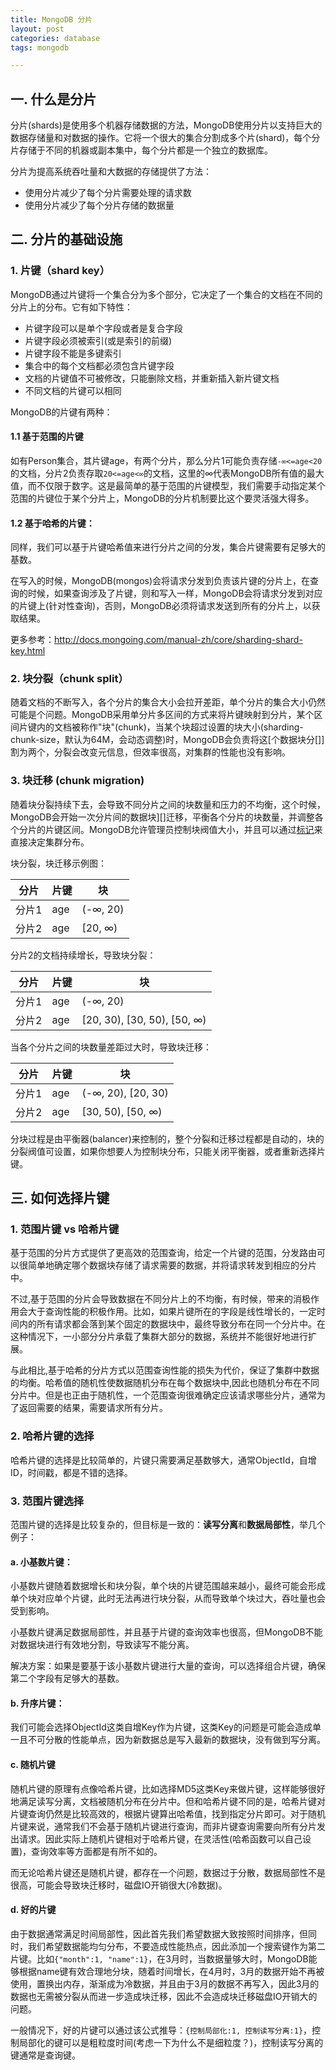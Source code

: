```yaml
---
title: MongoDB 分片
layout: post
categories: database
tags: mongodb

---
```


## 一. 什么是分片

分片(shards)是使用多个机器存储数据的方法，MongoDB使用分片以支持巨大的数据存储量和对数据的操作。它将一个很大的集合分割成多个片(shard)，每个分片存储于不同的机器或副本集中，每个分片都是一个独立的数据库。

分片为提高系统吞吐量和大数据的存储提供了方法：

- 使用分片减少了每个分片需要处理的请求数
- 使用分片减少了每个分片存储的数据量

<!--more-->

## 二. 分片的基础设施

### 1. 片键（shard key）

MongoDB通过片键将一个集合分为多个部分，它决定了一个集合的文档在不同的分片上的分布。它有如下特性：

- 片键字段可以是单个字段或者是复合字段
- 片键字段必须被索引(或是索引的前缀)
- 片键字段不能是多键索引
- 集合中的每个文档都必须包含片键字段
- 文档的片键值不可被修改，只能删除文档，并重新插入新片键文档
- 不同文档的片键可以相同

MongoDB的片键有两种：

#### 1.1 基于范围的片键

如有Person集合，其片键age，有两个分片，那么分片1可能负责存储`-∞<=age<20`的文档，分片2负责存取`20<=age<∞`的文档，这里的∞代表MongoDB所有值的最大值，而不仅限于数字。这是最简单的基于范围的片键模型，我们需要手动指定某个范围的片键位于某个分片上，MongoDB的分片机制要比这个要灵活强大得多。

#### 1.2 基于哈希的片键：

同样，我们可以基于片键哈希值来进行分片之间的分发，集合片键需要有足够大的基数。

在写入的时候，MongoDB(mongos)会将请求分发到负责该片键的分片上，在查询的时候，如果查询涉及了片键，则和写入一样，MongoDB会将请求分发到对应的片键上(针对性查询)，否则，MongoDB必须将请求发送到所有的分片上，以获取结果。

更多参考：http://docs.mongoing.com/manual-zh/core/sharding-shard-key.html

### 2. 块分裂（chunk split）

随着文档的不断写入，各个分片的集合大小会拉开差距，单个分片的集合大小仍然可能是个问题。MongoDB采用单分片多区间的方式来将片键映射到分片，某个区间片键内的文档被称作"块"(chunk)，当某个块超过设置的块大小(sharding-chunk-size，默认为64M，会动态调整)时，MongoDB会负责将这[个数据块分[]]割为两个，分裂会改变元信息，但效率很高，对集群的性能也没有影响。

### 3. 块迁移 (chunk migration)

随着块分裂持续下去，会导致不同分片之间的块数量和压力的不均衡，这个时候，MongoDB会开始一次分片间的数据块][]迁移，平衡各个分片的块数量，并调整各个分片的片键区间。MongoDB允许管理员控制块阀值大小，并且可以通过[标记][]来直接决定集群分布。

块分裂，块迁移示例图：

| 分片 	| 片键 	| 块 |
| ---	| --- 	| --- |
|分片1	|age		| (-∞, 20)
|分片2	| age	|[20, ∞)

分片2的文档持续增长，导致块分裂：

| 分片 	| 片键 	| 块 |
| ---	| --- 	| --- |
|分片1	|age		| (-∞, 20)
|分片2	| age	|[20, 30), [30, 50), [50, ∞)

当各个分片之间的块数量差距过大时，导致块迁移：

| 分片 	| 片键 	| 块 |
| ---	| --- 	| --- |
|分片1	|age		| (-∞, 20), [20, 30)
|分片2	| age	| [30, 50), [50, ∞)

分块过程是由平衡器(balancer)来控制的，整个分裂和迁移过程都是自动的，块的分裂阀值可设置，如果你想要人为控制块分布，只能关闭平衡器，或者重新选择片键。

## 三. 如何选择片键

### 1. 范围片键 vs 哈希片键

基于范围的分片方式提供了更高效的范围查询，给定一个片键的范围，分发路由可以很简单地确定哪个数据块存储了请求需要的数据，并将请求转发到相应的分片中。

不过,基于范围的分片会导致数据在不同分片上的不均衡，有时候，带来的消极作用会大于查询性能的积极作用。比如，如果片键所在的字段是线性增长的，一定时间内的所有请求都会落到某个固定的数据块中，最终导致分布在同一个分片中。在这种情况下，一小部分分片承载了集群大部分的数据，系统并不能很好地进行扩展。

与此相比,基于哈希的分片方式以范围查询性能的损失为代价，保证了集群中数据的均衡。哈希值的随机性使数据随机分布在每个数据块中,因此也随机分布在不同分片中。但是也正由于随机性，一个范围查询很难确定应该请求哪些分片，通常为了返回需要的结果，需要请求所有分片。

### 2. 哈希片键的选择

哈希片键的选择是比较简单的，片键只需要满足基数够大，通常ObjectId，自增ID，时间戳，都是不错的选择。

### 3. 范围片键选择

范围片键的选择是比较复杂的，但目标是一致的：**读写分离**和**数据局部性**，举几个例子：

#### a. 小基数片键：

小基数片键随着数据增长和块分裂，单个块的片键范围越来越小，最终可能会形成单个块对应单个片键，此时无法再进行块分裂，从而导致单个块过大，吞吐量也会受到影响。

小基数片键满足数据局部性，并且基于片键的查询效率也很高，但MongoDB不能对数据块进行有效地分割，导致读写不能分离。

解决方案：如果是要基于该小基数片键进行大量的查询，可以选择组合片键，确保第二个字段有足够大的基数。

#### b. 升序片键：

我们可能会选择ObjectId这类自增Key作为片键，这类Key的问题是可能会造成单一且不可分散的性能单点，因为新数据总是写入最新的数据块，没有做到写分离。

#### c. 随机片键

随机片键的原理有点像哈希片键，比如选择MD5这类Key来做片键，这样能够很好地满足读写分离，文档被随机分布在分片中。但和哈希片键不同的是，哈希片键对片键查询仍然是比较高效的，根据片键算出哈希值，找到指定分片即可。对于随机片键来说，通常我们不会基于随机片键进行查询，而非片键查询需要向所有分片发出请求。因此实际上随机片键相对于哈希片键，在灵活性(哈希函数可以自己设置)，查询效率等方面都是有所不如的。

而无论哈希片键还是随机片键，都存在一个问题，数据过于分散，数据局部性不是很高，可能会导致块迁移时，磁盘IO开销很大(冷数据)。

#### d. 好的片键

由于数据通常满足时间局部性，因此首先我们希望数据大致按照时间排序，但同时，我们希望数据能均匀分布，不要造成性能热点，因此添加一个搜索键作为第二片键。比如`{"month":1, "name":1}`，在3月时，当数据量够大时，MongoDB能够根据name键有效合理地分块，随着时间增长，在4月时，3月的数据开始不再被使用，置换出内存，渐渐成为冷数据，并且由于3月的数据不再写入，因此3月的数据也无需被分裂从而进一步造成块迁移，因此不会造成块迁移磁盘IO开销大的问题。

一般情况下，好的片键可以通过该公式推导：`{控制局部化:1, 控制读写分离:1}`，控制局部化的键可以是粗粒度时间(考虑一下为什么不是细粒度？)，控制读写分离的键通常是查询键。

[数据块分割]: http://docs.mongoing.com/manual-zh/core/sharding-chunk-splitting.html
[数据块迁移]: http://docs.mongoing.com/manual-zh/core/sharding-chunk-migration.htmlml
[标记]: http://docs.mongoing.com/manual-zh/tutorial/administer-shard-tags.html



